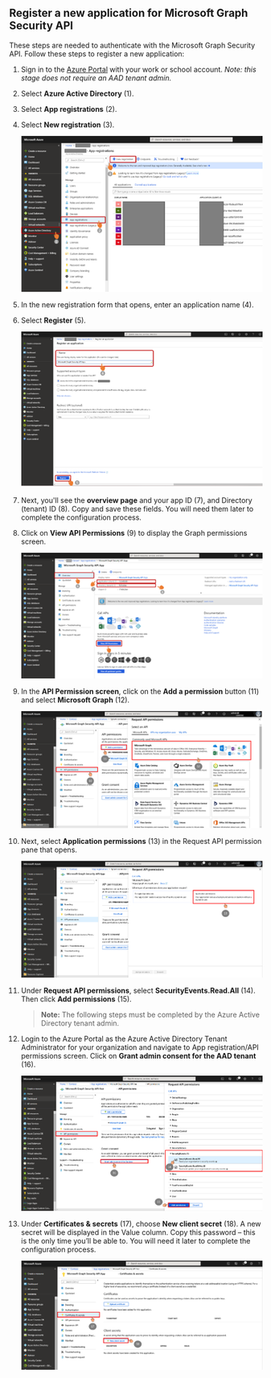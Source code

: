 ## Register a new application for Microsoft Graph Security API

These steps are needed to authenticate with the Microsoft Graph Security API.
Follow these steps to register a new application:  

1. Sign in to the [Azure Portal](http://portal.azure.com) with your work or school account. *Note: this stage does not require an AAD tenant admin.*
2. Select **Azure Active Directory** (1).
3. Select **App registrations** (2).
4. Select **New registration** (3).

    ![Figure 1. AAD App Registration screen](App_register.PNG)

5. In the new registration form that opens, enter an application name (4).
6. Select **Register** (5).

    ![Figure 2. Register application screen](register_form.PNG)

7. Next, you'll see the **overview page** and your app ID (7), and Directory (tenant) ID (8). Copy and save these fields. You will need them later to complete the configuration process.
8. Click on **View API Permissions** (9) to display the Graph permissions screen.

    ![Figure 3. Application overview page](app_overview.png)

9. In the **API Permission screen**, click on the **Add a permission** button (11) and select  **Microsoft Graph** (12).

    ![Figure 4. Application permissions](app_perms.PNG)

10. Next, select **Application permissions** (13) in the Request API permission pane that opens.

    ![Figure 5. Application Auth mode (permissions) ](app_only.PNG)

11. Under **Request API permissions**, select **SecurityEvents.Read.All** (14). Then click **Add permissions** (15).

    >**Note:** The following steps must be completed by the Azure Active Directory tenant admin.

12. Login to the Azure Portal as the Azure Active Directory Tenant Administrator for your organization and navigate to App registration/API permissions screen. Click on **Grant admin consent for the AAD tenant** (16).

    ![Figure 6. Select API permissions](perm_select.png)

13. Under **Certificates & secrets** (17), choose **New client secret** (18). A new secret will be displayed in the Value column. Copy this password – this is the only time you’ll be able to. You will need it later to complete the configuration process.

    ![Figure 7. Create App secret](create_secret.PNG)
